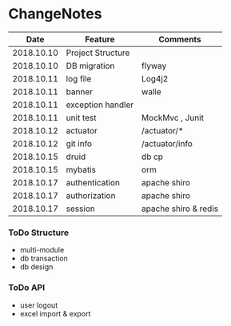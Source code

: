 # ChangeNotes

| Date | Feature | Comments | 
| --- | --- | --- |
| 2018.10.10 | Project Structure |  |
| 2018.10.10 | DB migration | flyway |
| 2018.10.11 | log file | Log4j2 |
| 2018.10.11 | banner | walle |
| 2018.10.11 | exception handler |
| 2018.10.11 | unit test | MockMvc , Junit |
| 2018.10.12 | actuator | /actuator/* |
| 2018.10.12 | git info | /actuator/info |
| 2018.10.15 | druid | db cp |
| 2018.10.15 | mybatis | orm |
| 2018.10.17 | authentication | apache shiro |
| 2018.10.17 | authorization | apache shiro |
| 2018.10.17 | session  | apache shiro & redis |

### ToDo Structure
* multi-module
* db transaction
* db design

### ToDo API
* user logout
* excel import & export
